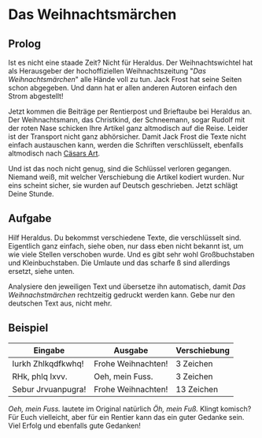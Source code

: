 # Das Weihnachtsmärchen

## Prolog

Ist es nicht eine staade Zeit? Nicht für Heraldus. Der Weihnachtswichtel hat als Herausgeber der hochoffiziellen Weihnachtszeitung "_Das Weihnachtsmärchen_" alle Hände voll zu tun. Jack Frost hat seine Seiten schon abgegeben. Und dann hat er allen anderen Autoren einfach den Strom abgestellt!

Jetzt kommen die Beiträge per Rentierpost und Brieftaube bei Heraldus an. Der Weihnachtsmann, das Christkind, der Schneemann, sogar Rudolf mit der roten Nase schicken Ihre Artikel ganz altmodisch auf die Reise. Leider ist der Transport nicht ganz abhörsicher. Damit Jack Frost die Texte nicht einfach austauschen kann, werden die Schriften verschlüsselt, ebenfalls altmodisch nach [Cäsars Art](https://de.wikipedia.org/wiki/Caesar-Verschl%C3%BCsselung).

Und ist das noch nicht genug, sind die Schlüssel verloren gegangen. Niemand weiß, mit welcher Verschiebung die Artikel kodiert wurden. Nur eins scheint sicher, sie wurden auf Deutsch geschrieben. Jetzt schlägt Deine Stunde.

## Aufgabe

Hilf Heraldus. Du bekommst verschiedene Texte, die verschlüsselt sind. Eigentlich ganz einfach, siehe oben, nur dass eben nicht bekannt ist, um wie viele Stellen verschoben wurde. Und es gibt sehr wohl Großbuchstaben und Kleinbuchstaben. Die Umlaute und das scharfe ß sind allerdings ersetzt, siehe unten.

Analysiere den jeweiligen Text und übersetze ihn automatisch, damit _Das Weihnachstmärchen_ rechtzeitig gedruckt werden kann. Gebe nur den deutschen Text aus, nicht mehr.  

## Beispiel

| Eingabe             | Ausgabe              | Verschiebung |
| ------------------- | ---------------------| ------------ |
| Iurkh Zhlkqdfkwhq!  | Frohe Weihnachten!   |    3 Zeichen | 
| RHk, phlq Ixvv.     | Oeh, mein Fuss.      |    3 Zeichen |
| Sebur Jrvuanpugra!  | Frohe Weihnachten!   |   13 Zeichen |

_Oeh, mein Fuss._ lautete im Original natürlich _Öh, mein Fuß._ Klingt komisch? Für Euch vielleicht, aber für ein Rentier kann das ein guter Gedanke sein. Viel Erfolg und ebenfalls gute Gedanken!